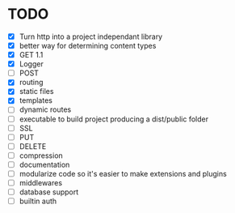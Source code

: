 # TODO
- [x] Turn http into a project independant library
- [x] better way for determining content types
- [x] GET 1.1
- [x] Logger
- [ ] POST
- [x] routing
- [x] static files
- [x] templates
- [ ] dynamic routes
- [ ] executable to build project producing a dist/public folder
- [ ] SSL
- [ ] PUT
- [ ] DELETE
- [ ] compression
- [ ] documentation
- [ ] modularize code so it's easier to make extensions and plugins
- [ ] middlewares
- [ ] database support
- [ ] builtin auth
